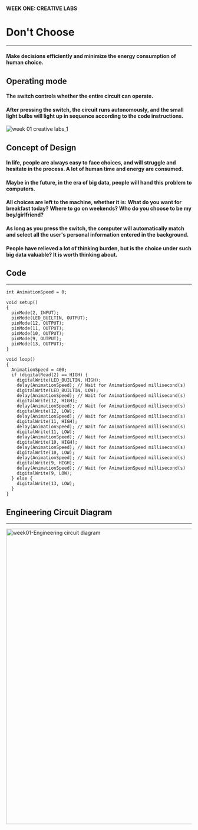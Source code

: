 #### WEEK ONE: CREATIVE LABS

# **Don't Choose**
-----------------
#### Make decisions efficiently and minimize the energy consumption of human choice.


## Operating mode

#### The switch controls whether the entire circuit can operate. 
#### After pressing the switch, the circuit runs autonomously, and the small light bulbs will light up in sequence according to the code instructions.
![week 01 creative labs_1](https://user-images.githubusercontent.com/92034503/141812064-9a639762-640e-4f34-95ac-d4cb36efaced.gif)


## Concept of Design

#### In life, people are always easy to face choices, and will struggle and hesitate in the process. A lot of human time and energy are consumed. 
#### Maybe in the future, in the era of big data, people will hand this problem to computers. 
#### All choices are left to the machine, whether it is: What do you want for breakfast today? Where to go on weekends? Who do you choose to be my boy/girlfriend?
#### As long as you press the switch, the computer will automatically match and select all the user's personal information entered in the background.
#### People have relieved a lot of thinking burden, but is the choice under such big data valuable? It is worth thinking about.


## Code
-----------

`int AnimationSpeed = 0;`

```
void setup()
{
  pinMode(2, INPUT);
  pinMode(LED_BUILTIN, OUTPUT);
  pinMode(12, OUTPUT);
  pinMode(11, OUTPUT);
  pinMode(10, OUTPUT);
  pinMode(9, OUTPUT);
  pinMode(13, OUTPUT);
}
```

```
void loop()
{
  AnimationSpeed = 400;
  if (digitalRead(2) == HIGH) {
    digitalWrite(LED_BUILTIN, HIGH);
    delay(AnimationSpeed); // Wait for AnimationSpeed millisecond(s)
    digitalWrite(LED_BUILTIN, LOW);
    delay(AnimationSpeed); // Wait for AnimationSpeed millisecond(s)
    digitalWrite(12, HIGH);
    delay(AnimationSpeed); // Wait for AnimationSpeed millisecond(s)
    digitalWrite(12, LOW);
    delay(AnimationSpeed); // Wait for AnimationSpeed millisecond(s)
    digitalWrite(11, HIGH);
    delay(AnimationSpeed); // Wait for AnimationSpeed millisecond(s)
    digitalWrite(11, LOW);
    delay(AnimationSpeed); // Wait for AnimationSpeed millisecond(s)
    digitalWrite(10, HIGH);
    delay(AnimationSpeed); // Wait for AnimationSpeed millisecond(s)
    digitalWrite(10, LOW);
    delay(AnimationSpeed); // Wait for AnimationSpeed millisecond(s)
    digitalWrite(9, HIGH);
    delay(AnimationSpeed); // Wait for AnimationSpeed millisecond(s)
    digitalWrite(9, LOW);
  } else {
    digitalWrite(13, LOW);
  }
}
```


## Engineering Circuit Diagram
------------------

<img width="799" alt="week01-Engineering circuit diagram" src="https://user-images.githubusercontent.com/92034503/141814761-2f81da53-bb4a-4473-95ae-4d6f93faa792.png">



